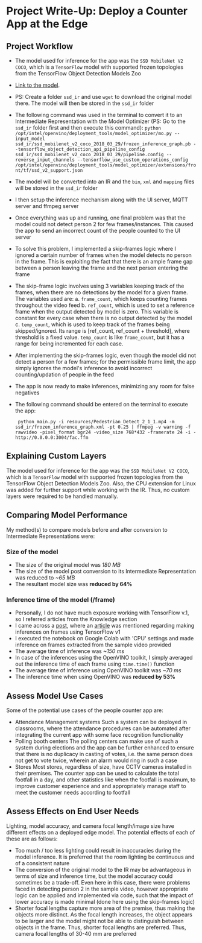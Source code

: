 # Project Write-Up: Deploy a Counter App at the Edge

## Project Workflow
- The model used for inference for the app was the `SSD MobileNet V2 COCO`, which is a `TensorFlow` model with supported frozen topologies from the TensorFlow Object Detection Models Zoo
- [Link to the model](http://download.tensorflow.org/models/object_detection/ssd_mobilenet_v2_coco_2018_03_29.tar.gz). 
- PS: Create a folder `ssd_ir` and use `wget` to download the original model there. The model will then be stored in the `ssd_ir` folder
- The following command was used in the terminal to convert it to an Intermediate Representation with the Model Optimizer (PS: Go to the `ssd_ir` folder first and then execute this command): 
`python /opt/intel/openvino/deployment_tools/model_optimizer/mo.py --input_model ssd_ir/ssd_mobilenet_v2_coco_2018_03_29/frozen_inference_graph.pb --tensorflow_object_detection_api_pipeline_config ssd_ir/ssd_mobilenet_v2_coco_2018_03_29/pipeline.config --reverse_input_channels --tensorflow_use_custom_operations_config /opt/intel/openvino/deployment_tools/model_optimizer/extensions/front/tf/ssd_v2_support.json`
- The model will be converted into an IR and the `bin`, `xml` and `mapping` files will be stored in the `ssd_ir` folder
- I then setup the inference mechanism along with the UI server, MQTT server and ffmpeg server
- Once everything was up and running, one final problem was that the model could not detect person 2 for few frames/instances. This caused the app to send an incorrect count of the people counted to the UI server
- To solve this problem, I implemented a skip-frames logic where I ignored a certain number of frames when the model detects no person in the frame. This is exploiting the fact that there is an ample frame gap between a person leaving the frame and the next person entering the frame
- The skip-frame logic involves using 3 variables keeping track of the frames, when there are no detections by the model for a given frame. The variables used are:
a. `frame_count`, which keeps counting frames throughout the video feed
b. `ref_count`, which is used to set a reference frame when the output detected by model is zero. This variable is constant for every case when there is no output detected by the model
c. `temp_count`, which is used to keep track of the frames being skipped/ignored. Its range is [ref_count, ref_count + threshold], where threshold is a fixed value. `temp_count` is like `frame_count`, but it has a range for being incremented for each case.

- After implementing the skip-frames logic, even though the model did not detect a person for a few frames; for the permissible frame limit, the app simply ignores the model's inference to avoid incorrect counting/updation of people in the feed
- The app is now ready to make inferences, minimizing any room for false negatives
- The following command should be entered on the terminal to execute the app:
    ```
     python main.py -i resources/Pedestrian_Detect_2_1_1.mp4 -m ssd_ir/frozen_inference_graph.xml -pt 0.25 | ffmpeg -v warning -f rawvideo -pixel_format bgr24 -video_size 768*432 -framerate 24 -i - http://0.0.0.0:3004/fac.ffm
    ```

## Explaining Custom Layers

 The model used for inference for the app was the `SSD MobileNet V2 COCO`, which is a `TensorFlow` model with supported frozen topologies from the TensorFlow Object Detection Models Zoo. Also, the CPU extension for Linux was added for further support while working with the IR. Thus, no custom layers were required to be handled manually.

## Comparing Model Performance

My method(s) to compare models before and after conversion to Intermediate Representations
were:

### Size of the model
- The size of the original model was _180 MB_
- The size of the model post conversion to its Intermediate Representation was reduced to _~65 MB_
- The resultant model size was **reduced by 64%**

### Inference time of the model (/frame)
- Personally, I do not have much exposure working with TensorFlow v.1, so I referred articles from the Knowledge section
- I came across a [post](https://knowledge.udacity.com/questions/129841), where an [article](https://www.dlology.com/blog/how-to-run-tensorflow-object-detection-model-on-jetson-nano/) was mentioned regarding making inferences on frames using TensorFlow v1
- I executed the notebook on Google Colab with 'CPU' settings and made inference on frames extracted from the sample video provided
- The average time of inference was _~150 ms_
- In case of the inferences using the OpenVINO toolkit, I simply averaged out the inference time of each frame using `time.time()` function
- The average time of inference using OpenVINO toolkit was _~70 ms_
- The inference time when using OpenVINO was **reduced by 53%**

## Assess Model Use Cases

Some of the potential use cases of the people counter app are:

- Attendance Management systems
    Such a system can be deployed in classrooms, where the attendance procedures can be automated after integrating the current app with some face recognition functionality
- Polling booth centers
    The polling centers can make use of such a system during elections and the app can be further enhanced to ensure that there is no duplicacy in casting of votes, i.e. the same person does not get to vote twice, wherein an alarm would ring in such a case
- Stores
    Most stores, regardless of size, have CCTV cameras installed in their premises. The counter app can be used to calculate the total footfall in a day, and other statistics like when the footfall is maximum, to improve customer experience and and appropriately manage staff to meet the customer needs according to footfall

## Assess Effects on End User Needs

Lighting, model accuracy, and camera focal length/image size have different effects on a
deployed edge model. The potential effects of each of these are as follows:

- Too much / too less lighting could result in inaccuracies during the model inference. It is preferred that the room lighting be continuous and of a consistent nature
- The conversion of the original model to the IR may be advantageous in terms of size and inference time, but the model accuracy could sometimes be a trade-off. Even here in this case, there were problems faced in detecting person 2 in the sample video, however appropriate logic can be applied and implemented via code, such that the impact of lower accuracy is made minimal (done here using the skip-frames logic)
- Shorter focal lengths capture more area of the premise, thus making the objects more distinct. As the focal length increases, the object appears to be larger and the model might not be able to distinguish between objects in the frame. Thus, shorter focal lengths are preferred. Thus, camera focal lengths of 30-40 mm are preferred

